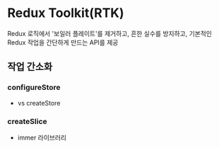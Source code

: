 # Redux Toolkit(RTK)

Redux 로직에서 '보일러 플레이트'를 제거하고, 흔한 실수를 방지하고, 기본적인 Redux 작업을 간단하게 만드는 API를 제공

## 작업 간소화

### configureStore

- vs createStore

### createSlice

- immer 라이브러리
